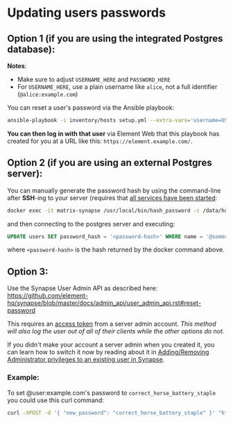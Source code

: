 <!--
SPDX-FileCopyrightText: 2024 MDAD Team and contributors

SPDX-License-Identifier: AGPL-3.0-or-later
-->

# Updating users passwords

## Option 1 (if you are using the integrated Postgres database):

**Notes**:
- Make sure to adjust `USERNAME_HERE` and `PASSWORD_HERE`
- For `USERNAME_HERE`, use a plain username like `alice`, not a full identifier (`@alice:example.com`)

You can reset a user's password via the Ansible playbook:

```sh
ansible-playbook -i inventory/hosts setup.yml --extra-vars='username=USERNAME_HERE password=PASSWORD_HERE' --tags=update-user-password
```

**You can then log in with that user** via Element Web that this playbook has created for you at a URL like this: `https://element.example.com/`.

## Option 2 (if you are using an external Postgres server):

You can manually generate the password hash by using the command-line after **SSH**-ing to your server (requires that [all services have been started](installing.md#finalize-the-installation):

```sh
docker exec -it matrix-synapse /usr/local/bin/hash_password -c /data/homeserver.yaml
```

and then connecting to the postgres server and executing:

```sql
UPDATE users SET password_hash = '<password-hash>' WHERE name = '@someone:example.com';
```

where `<password-hash>` is the hash returned by the docker command above.

## Option 3:

Use the Synapse User Admin API as described here: https://github.com/element-hq/synapse/blob/master/docs/admin_api/user_admin_api.rst#reset-password

This requires an [access token](obtaining-access-tokens.md) from a server admin account. *This method will also log the user out of all of their clients while the other options do not.*

If you didn't make your account a server admin when you created it, you can learn how to switch it now by reading about it in [Adding/Removing Administrator privileges to an existing user in Synapse](registering-users.md#addingremoving-administrator-privileges-to-an-existing-user-in-synapse).

### Example:

To set @user:example.com's password to `correct_horse_battery_staple` you could use this curl command:

```sh
curl -XPOST -d '{ "new_password": "correct_horse_battery_staple" }' "https://matrix.example.com/_matrix/client/r0/admin/reset_password/@user:example.com?access_token=MDA...this_is_my_access_token
```

